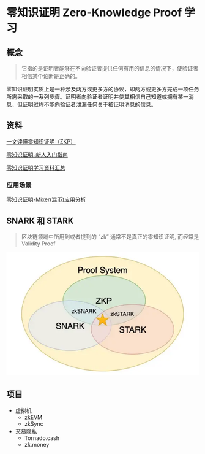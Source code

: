# 零知识证明 Zero-Knowledge Proof 学习

## 概念

> 它指的是证明者能够在不向验证者提供任何有用的信息的情况下，使验证者相信某个论断是正确的。

零知识证明实质上是一种涉及两方或更多方的协议，即两方或更多方完成一项任务所需采取的一系列步骤。证明者向验证者证明并使其相信自己知道或拥有某一消息，但证明过程不能向验证者泄漏任何关于被证明消息的信息。

## 资料

[一文读懂零知识证明（ZKP）](https://blog.chain.link/what-is-a-zero-knowledge-proof-zkp-zh/)

[零知识证明-新人入门指南](https://learnblockchain.cn/article/704)

[零知识证明学习资料汇总](https://learnblockchain.cn/2019/11/08/zkp-info)

### 应用场景

[零知识证明-Mixer(混币)应用分析](https://learnblockchain.cn/2019/11/14/zkp-Mixer)

## SNARK 和 STARK

> 区块链领域中所用到或者提到的 “zk” 通常不是真正的零知识证明, 而经常是 Validity Proof

![](./img/zkp.png)

## 项目

- 虚拟机
  - zkEVM
  - zkSync
- 交易隐私
  - Tornado.cash
  - zk.money

